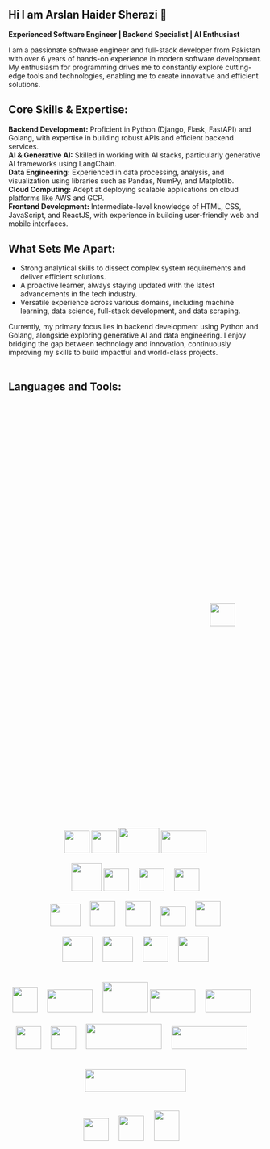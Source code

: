## Hi I am Arslan Haider Sherazi 👋

<b> Experienced Software Engineer | Backend Specialist | AI Enthusiast </b>

I am a passionate software engineer and full-stack developer from Pakistan with over 6 years of hands-on experience in modern software development. My enthusiasm for programming drives me to constantly explore cutting-edge tools and technologies, enabling me to create innovative and efficient solutions.

## Core Skills & Expertise:

<b>Backend Development:</b> Proficient in Python (Django, Flask, FastAPI) and Golang, with expertise in building robust APIs and efficient backend services.<br>
<b>AI & Generative AI:</b> Skilled in working with AI stacks, particularly generative AI frameworks using LangChain.<br>
<b>Data Engineering:</b> Experienced in data processing, analysis, and visualization using libraries such as Pandas, NumPy, and Matplotlib.<br>
<b>Cloud Computing:</b> Adept at deploying scalable applications on cloud platforms like AWS and GCP.<br>
<b>Frontend Development:</b> Intermediate-level knowledge of HTML, CSS, JavaScript, and ReactJS, with experience in building user-friendly web and mobile interfaces.<br>

## What Sets Me Apart:

- Strong analytical skills to dissect complex system requirements and deliver efficient solutions.
- A proactive learner, always staying updated with the latest advancements in the tech industry.
- Versatile experience across various domains, including machine learning, data science, full-stack development, and data scraping.

Currently, my primary focus lies in backend development using Python and Golang, alongside exploring generative AI and data engineering. I enjoy bridging the gap between technology and innovation, continuously improving my skills to build impactful and world-class projects. <br><br>

## Languages and Tools: <br>

<div align="center">
  <!-- Python -->
      <img src="https://user-images.githubusercontent.com/49757918/196774126-ca41a0c7-99eb-481a-8437-a982f0e3d54c.png" width="50" height="45" style="margin: 400px" />
  <!-- Django -->
    <img src="https://user-images.githubusercontent.com/49757918/196775067-e3402a77-8b23-43b1-8c46-0f5adb436d40.png" width="50" height="45" />
  <!-- Flask -->
      <img src="https://user-images.githubusercontent.com/49757918/196775500-0394d288-ddf3-41d2-89df-215f8d099c02.png" width="50" height="45" />
  <!-- Fast API -->
        <img src="https://user-images.githubusercontent.com/49757918/196780239-3b2fb594-c6ef-432a-838d-e0e38c25dc88.png" width="80" height="50" /
    <!-- Go Lang -->
    <img src="https://user-images.githubusercontent.com/49757918/196774640-982e379f-e883-4697-ad26-b47c42b42480.png" width="90" height="45" /><br><br>
      <!-- MySQL -->
  <img src="https://user-images.githubusercontent.com/49757918/196773040-6b78c72a-fe40-48b2-9914-43bc0e68df00.png" width="60" height="55" />
  <!-- Postresql -->
  <img src="https://user-images.githubusercontent.com/49757918/196773280-1a05b455-01f4-4690-9936-e491abe95f3f.png" width="50" height="45" />&nbsp;&nbsp;&nbsp;&nbsp;
  <!-- Mongodb -->
  <img src="https://user-images.githubusercontent.com/49757918/196773390-724d5dcc-8be1-4a03-8ac2-cf99139f6f7e.png" width="50" height="45" />&nbsp;&nbsp;&nbsp;&nbsp;
  <!-- Redis -->
  <img src="https://user-images.githubusercontent.com/49757918/196773469-655514c8-7f86-4cea-8277-a7347057a600.png" width="50" height="45" /><br><br>
    <!-- AWS -->
  <img src="https://user-images.githubusercontent.com/49757918/196772836-401d2088-6dd6-404d-ad84-f47ff2e2aad7.png" width="60" height="45" />&nbsp;&nbsp;&nbsp;&nbsp;
    <!-- GCP -->
    <img src="https://user-images.githubusercontent.com/49757918/196780928-de7713d9-80f3-4930-9507-ec073dd00af2.png" width="50" height="50" />&nbsp;&nbsp;&nbsp;&nbsp;
        <!-- GIT -->
    <img src="https://user-images.githubusercontent.com/49757918/197027845-d2a2e578-bebe-4539-a664-fbf5a56f32ca.png" width="50" height="50" />&nbsp;&nbsp;&nbsp;&nbsp;
        <!-- Docker -->
    <img src="https://user-images.githubusercontent.com/49757918/196958123-89622a9d-8604-4e93-b929-dbc2ab8ee445.png" width="50" height="40" />&nbsp;&nbsp;&nbsp;&nbsp;
          <!-- Kubernetes -->
    <img src="https://user-images.githubusercontent.com/49757918/196958343-4ba5090d-3d39-4261-9100-1019d9f456ea.png" width="50" height="50" /><br><br>
  <!-- React -->
      <img src="https://user-images.githubusercontent.com/49757918/196780609-65e5a38b-4ecf-44f0-96b1-5f3f5cf62454.png" width="60" height="50" />&nbsp;&nbsp;&nbsp;&nbsp;
    <!-- HTML -->
      <img src="https://user-images.githubusercontent.com/49757918/196958507-4e20fc01-10ac-47ee-8161-7cfeb4ddd7b4.png" width="60" height="50" />&nbsp;&nbsp;&nbsp;&nbsp;
      <!-- CSS -->
      <img src="https://user-images.githubusercontent.com/49757918/196958633-31509f8e-7656-420e-b6fc-f5ca479e8e12.png" width="50" height="50" />&nbsp;&nbsp;&nbsp;&nbsp;
        <!-- JS -->
      <img src="https://user-images.githubusercontent.com/49757918/196958742-dc1b1257-4eb7-4f54-8185-d41bbc64c29a.png" width="60" height="50" /> <br><br>
    <!-- Scrapy -->
        <img src="https://user-images.githubusercontent.com/49757918/196775744-96bfc9a5-4c53-45c7-aadd-c7f78e0cd8b2.png" width="50" height="50" />&nbsp;&nbsp;&nbsp;&nbsp;
  <!-- Pandas -->
      <img src="https://user-images.githubusercontent.com/49757918/196776237-ff33ec98-3d75-404e-bcee-bd3072ac7f1e.png" width="90" height="45" />&nbsp;&nbsp;&nbsp;&nbsp;
  <!-- numpy -->
        <img src="https://user-images.githubusercontent.com/49757918/196777277-bfc21317-9085-47e2-89a3-cfbbe32d88e6.png" width="90" height="60" style="margin-top: 20px" />
  <!-- Scikit Learn -->
          <img src="https://user-images.githubusercontent.com/49757918/196777458-0c3d71b9-cde8-4714-a199-89d66e91a07b.png" width="90" height="45" style="margin-top: 20px" />&nbsp;&nbsp;&nbsp;&nbsp;
<!-- Tensor Flow -->
<img src="https://user-images.githubusercontent.com/49757918/196778108-16410450-05ea-4427-8937-5879e10cc48c.png" width="90" height="45" style="margin-top: 20px" />&nbsp;&nbsp;&nbsp;&nbsp;
  <!-- keras -->
                <img src="https://user-images.githubusercontent.com/49757918/196778214-a9478082-092b-499e-a91a-9c5d74da6d0d.png" width="50" height="45" style="margin-top: 20px" />&nbsp;&nbsp;&nbsp;&nbsp;
    <!-- Pytorch -->
                <img src="https://user-images.githubusercontent.com/49757918/196958930-c82d22de-4ecd-4a6e-845d-4507b73d6d91.png" width="50" height="45" style="margin-top: 20px" />&nbsp;&nbsp;&nbsp;&nbsp;
  <!-- matplotlib -->
            <img src="https://user-images.githubusercontent.com/49757918/196777832-58706a36-5e97-4b94-86c7-bfeff3ed4087.png" width="150" height="50" style="margin-top: 20px" />&nbsp;&nbsp;&nbsp;&nbsp;
  <!-- Seaborn -->
              <img src="https://user-images.githubusercontent.com/49757918/196777990-1ca0ca17-d788-4762-83ca-1ca5bdab9585.png" width="150" height="45" style="margin-top: 20px" />&nbsp;&nbsp;&nbsp;&nbsp; <br><br>
  <!-- Langchain -->
              <img src="https://github.com/user-attachments/assets/ae078b2a-4c11-4a0e-a1db-a7835ea90b2e" width="200" height="45" style="margin-top: 20px" /> <br><br>
  <!-- vs code -->
                <img src="https://user-images.githubusercontent.com/49757918/196778846-8c4e2df3-aec2-4694-b581-cc5b3989e27f.png" width="50" height="45" style="margin-top: 20px" />&nbsp;&nbsp;&nbsp;&nbsp;
  <!-- Pycharm -->
                  <img src="https://user-images.githubusercontent.com/49757918/196779240-544093f5-8f42-47c7-88f4-1d6e3b99899d.png" width="50" height="50" style="margin-top: 20px" />&nbsp;&nbsp;&nbsp;&nbsp;
  <!-- Jupyter -->
                    <img src="https://user-images.githubusercontent.com/49757918/196779564-dceefac1-5f06-4db9-98ce-3ac3c7fb1d31.png" width="50" height="60" style="margin-top: 20px" />&nbsp;&nbsp;&nbsp;&nbsp;
</div>






